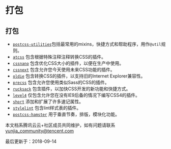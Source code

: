 # 打包

## 打包

- [`postcss-utilities`](https://github.com/ismamz/postcss-utilities)包括最常用的mixins，快捷方式和帮助程序，用作`@util`规则。
- [`atcss`](https://github.com/morishitter/atcss) 包含根据特殊注释注释转换CSS的插件。
- [`cssnano`](http://cssnano.co/) 包含优化CSS大小的插件，以便在生产中使用。
- [`cssnext`](http://cssnext.io/) 包含允许您今天使用未来CSS功能的插件。
- [`oldie`](https://github.com/jonathantneal/oldie) 包含转换CSS的插件，以支持旧的Internet Explorer兼容性。
- [`precss`](https://github.com/jonathantneal/precss) 包含允许您使用类似Sass的CSS的插件。
- [`rucksack`](http://simplaio.github.io/rucksack) 包含插件，以加快CSS开发的新功能和快捷方式。
- [`level4`](https://github.com/stephenway/level4) 仅包含允许您在没有IE9后备的情况下编写CSS4的插件。
- [`short`](https://github.com/jonathantneal/postcss-short) 添加和扩展了许多速记属性。
- [`stylelint`](https://github.com/stylelint/stylelint) 包含lint样式表的插件。
- [`postcss-hamster`](https://github.com/h0tc0d3/postcss-hamster) 用于垂直节奏，排版，模块化功能。

本文档系腾讯云云+社区成员共同维护，如有问题请联系 yunjia_community@tencent.com

最后更新于：2018-09-14